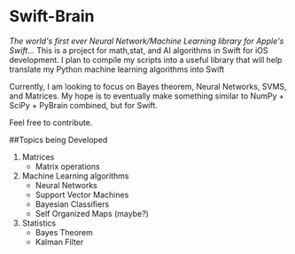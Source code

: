 Swift-Brain
==================
*The world's first ever Neural Network/Machine Learning library for Apple's Swift...*
This is a project for math,stat, and AI algorithms in Swift for iOS development. 
I plan to compile my scripts into a useful library that will help translate my Python machine learning algorithms into Swift

Currently, I am looking to focus on Bayes theorem, Neural Networks, SVMS, and Matrices. My hope is to eventually make something similar to NumPy + SciPy + PyBrain combined, but for Swift.

Feel free to contribute.


##Topics being Developed 
1. Matrices
    + Matrix operations
2. Machine Learning algorithms 
    +  Neural Networks
    +  Support Vector Machines
    +  Bayesian Classifiers 
    +  Self Organized Maps (maybe?)
3. Statistics
    +  Bayes Theorem
    +  Kalman Filter 
